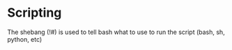 Scripting
=========

The shebang (!#) is used to tell bash what to use to run the script (bash, sh, python, etc)
